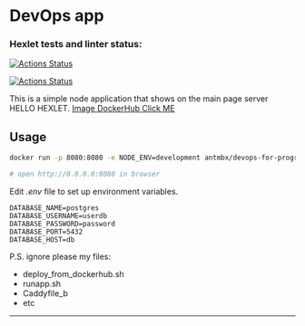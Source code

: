 # DevOps app

### Hexlet tests and linter status:
[![Actions Status](https://github.com/antmbx/devops-for-programmers-project-74/actions/workflows/hexlet-check.yml/badge.svg)](https://github.com/antmbx/devops-for-programmers-project-74/actions)
 

[![Actions Status](https://github.com/antmbx/devops-for-programmers-project-74/actions/workflows/push.yml/badge.svg)](https://github.com/antmbx/devops-for-programmers-project-74/actions)
 

This is a simple node application that shows on the main page server HELLO HEXLET.
[Image DockerHub Click ME](https://hub.docker.com/repository/docker/antmbx/devops-for-programmers-project-74/general)

## Usage



```bash
docker run -p 8080:8080 -e NODE_ENV=development antmbx/devops-for-programmers-project-74 make dev

# open http://0.0.0.0:8080 in browser

```

Edit *.env* file to set up environment variables.

```env
DATABASE_NAME=postgres
DATABASE_USERNAME=userdb
DATABASE_PASSWORD=password
DATABASE_PORT=5432
DATABASE_HOST=db
```

P.S.
ignore please my files:
- deploy_from_dockerhub.sh
- runapp.sh
- Caddyfile_b
- etc


---
